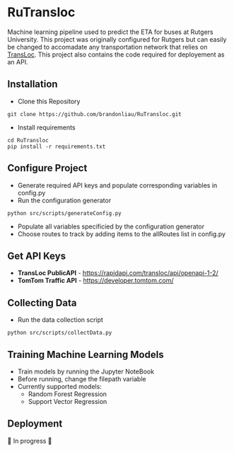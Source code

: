 # RuTransloc
Machine learning pipeline used to predict the ETA for buses at Rutgers University. This project was originally configured for Rutgers but can easily be changed to accomadate any transportation network that relies on [TransLoc](https://transloc.com/). This project also contains the code required for deployement as an API.

## Installation
- Clone this Repository
```
git clone https://github.com/brandonliau/RuTransloc.git
```
- Install requirements
```
cd RuTransloc
pip install -r requirements.txt
```

## Configure Project
- Generate required API keys and populate corresponding variables in config.py
- Run the configuration generator
```
python src/scripts/generateConfig.py
```
- Populate all variables specificied by the configuration generator
- Choose routes to track by adding items to the allRoutes list in config.py

## Get API Keys
- **TransLoc PublicAPI** - https://rapidapi.com/transloc/api/openapi-1-2/
- **TomTom Traffic API** - https://developer.tomtom.com/

## Collecting Data
- Run the data collection script
```
python src/scripts/collectData.py
```

## Training Machine Learning Models
- Train models by running the Jupyter NoteBook
- Before running, change the filepath variable
- Currently supported models:
    - Random Forest Regression
    - Support Vector Regression

## Deployment
🚧 In progress 🚧